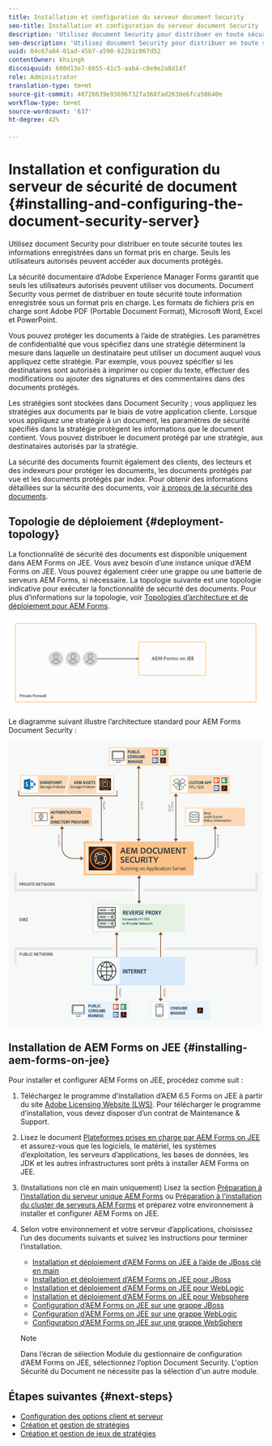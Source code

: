 ```yaml
---
title: Installation et configuration du serveur document Security
seo-title: Installation et configuration du serveur document Security
description: 'Utilisez document Security pour distribuer en toute sécurité toutes les informations enregistrées dans un format pris en charge. Seuls les utilisateurs autorisés peuvent accéder aux documents protégés. '
seo-description: 'Utilisez document Security pour distribuer en toute sécurité toutes les informations enregistrées dans un format pris en charge. Seuls les utilisateurs autorisés peuvent accéder aux documents protégés. '
uuid: 04c67a84-01ad-45b7-a590-822b1c067d52
contentOwner: khsingh
discoiquuid: 600d13e7-6655-41c5-aab4-c8e9e2a8d14f
role: Administrator
translation-type: tm+mt
source-git-commit: 48726639e93696f32fa368fad2630e6fca50640e
workflow-type: tm+mt
source-wordcount: '637'
ht-degree: 42%

---
```



# Installation et configuration du serveur de sécurité de document {#installing-and-configuring-the-document-security-server}

Utilisez document Security pour distribuer en toute sécurité toutes les informations enregistrées dans un format pris en charge. Seuls les utilisateurs autorisés peuvent accéder aux documents protégés.

La sécurité documentaire d’Adobe Experience Manager Forms garantit que seuls les utilisateurs autorisés peuvent utiliser vos documents. Document Security vous permet de distribuer en toute sécurité toute information enregistrée sous un format pris en charge. Les formats de fichiers pris en charge sont Adobe PDF (Portable Document Format), Microsoft Word, Excel et PowerPoint.

Vous pouvez protéger les documents à l’aide de stratégies. Les paramètres de confidentialité que vous spécifiez dans une stratégie déterminent la mesure dans laquelle un destinataire peut utiliser un document auquel vous appliquez cette stratégie. Par exemple, vous pouvez spécifier si les destinataires sont autorisés à imprimer ou copier du texte, effectuer des modifications ou ajouter des signatures et des commentaires dans des documents protégés.

Les stratégies sont stockées dans Document Security ; vous appliquez les stratégies aux documents par le biais de votre application cliente. Lorsque vous appliquez une stratégie à un document, les paramètres de sécurité spécifiés dans la stratégie protègent les informations que le document contient. Vous pouvez distribuer le document protégé par une stratégie, aux destinataires autorisés par la stratégie.

La sécurité des documents fournit également des clients, des lecteurs et des indexeurs pour protéger les documents, les documents protégés par vue et les documents protégés par index. Pour obtenir des informations détaillées sur la sécurité des documents, voir [à propos de la sécurité des documents](/help/forms/using/admin-help/document-security.md).

## Topologie de déploiement  {#deployment-topology}

La fonctionnalité de sécurité des documents est disponible uniquement dans AEM Forms on JEE. Vous avez besoin d’une instance unique d’AEM Forms on JEE. Vous pouvez également créer une grappe ou une batterie de serveurs AEM Forms, si nécessaire. La topologie suivante est une topologie indicative pour exécuter la fonctionnalité de sécurité des documents. Pour plus d’informations sur la topologie, voir [Topologies d’architecture et de déploiement pour AEM Forms](aem-forms-architecture-deployment.md).

<!--fix above link-->

![](do-not-localize/document-security-server_topology.png)

Le diagramme suivant illustre l’architecture standard pour AEM Forms Document Security :

![](do-not-localize/document-security-typical-environment.png)

## Installation de AEM Forms on JEE {#installing-aem-forms-on-jee}

Pour installer et configurer AEM Forms on JEE, procédez comme suit :

1. Téléchargez le programme d’installation d’AEM 6.5 Forms on JEE à partir du site [Adobe Licensing Website (LWS)](https://licensing.adobe.com/). Pour télécharger le programme d’installation, vous devez disposer d’un contrat de Maintenance &amp; Support.
1. Lisez le document [Plateformes prises en charge par AEM Forms on JEE](/help/forms/using/aem-forms-jee-supported-platforms.md) et assurez-vous que les logiciels, le matériel, les systèmes d’exploitation, les serveurs d’applications, les bases de données, les JDK et les autres infrastructures sont prêts à installer AEM Forms on JEE.
1. (Installations non clé en main uniquement) Lisez la section [Préparation à l’installation du serveur unique AEM Forms](https://www.adobe.com/go/learn_aemforms_prepareInstallsingle_64) ou [Préparation à l’installation du cluster de serveurs AEM Forms](https://www.adobe.com/go/learn_aemforms_prepareInstallcluster_64) et préparez votre environnement à installer et configurer AEM Forms on JEE.
1. Selon votre environnement et votre serveur d’applications, choisissez l’un des documents suivants et suivez les instructions pour terminer l’installation.

   * [Installation et déploiement d’AEM Forms on JEE à l’aide de JBoss clé en main](https://www.adobe.com/go/learn_aemforms_installTurnkey_64)
   * [Installation et déploiement d’AEM Forms on JEE pour JBoss](https://www.adobe.com/go/learn_aemforms_installJBoss_64)
   * [Installation et déploiement d’AEM Forms on JEE pour WebLogic](https://www.adobe.com/go/learn_aemforms_installWebLogic_64)
   * [Installation et déploiement d’AEM Forms on JEE pour Websphere](https://www.adobe.com/go/learn_aemforms_installWebSphere_64)
   * [Configuration d’AEM Forms on JEE sur une grappe JBoss](https://www.adobe.com/go/learn_aemforms_clusterJBoss_64)
   * [Configuration d’AEM Forms on JEE sur une grappe WebLogic](https://www.adobe.com/go/learn_aemforms_clusterWebLogic_64)
   * [Configuration d’AEM Forms on JEE sur une grappe WebSphere](https://www.adobe.com/go/learn_aemforms_clusterWebSphere_64)

   >[!NOTE]
   >
   >Dans l’écran de sélection Module du gestionnaire de configuration d’AEM Forms on JEE, sélectionnez l’option Document Security. L&#39;option Sécurité du Document ne nécessite pas la sélection d&#39;un autre module.

## Étapes suivantes {#next-steps}

* [Configuration des options client et serveur](/help/forms/using/admin-help/configuring-client-server-options.md)
* [Création et gestion de stratégies](/help/forms/using/admin-help/creating-policies.md)
* [Création et gestion de jeux de stratégies](/help/forms/using/admin-help/creating-policy-sets.md)
